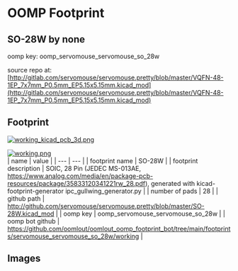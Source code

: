 # OOMP Footprint  
## SO-28W  by none  
  
oomp key: oomp_servomouse_servomouse_so_28w  
  
source repo at: [http://gitlab.com/servomouse/servomouse.pretty/blob/master/VQFN-48-1EP_7x7mm_P0.5mm_EP5.15x5.15mm.kicad_mod](http://gitlab.com/servomouse/servomouse.pretty/blob/master/VQFN-48-1EP_7x7mm_P0.5mm_EP5.15x5.15mm.kicad_mod)  
## Footprint  
  
[![working_kicad_pcb_3d.png](working_kicad_pcb_3d_600.png)](working_kicad_pcb_3d.png)  
  
[![working.png](working_600.png)](working.png)  
| name | value | 
| --- | --- | 
| footprint name | SO-28W | 
| footprint description | SOIC, 28 Pin (JEDEC MS-013AE, https://www.analog.com/media/en/package-pcb-resources/package/35833120341221rw_28.pdf), generated with kicad-footprint-generator ipc_gullwing_generator.py | 
| number of pads | 28 | 
| github path | http://github.com/servomouse/servomouse.pretty/blob/master/SO-28W.kicad_mod | 
| oomp key | oomp_servomouse_servomouse_so_28w | 
| oomp bot github | https://github.com/oomlout/oomlout_oomp_footprint_bot/tree/main/footprints/servomouse_servomouse_so_28w/working | 
## Images  

